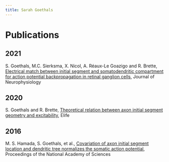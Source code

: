 ```yaml
---
title: Sarah Goethals
---
```


# Publications

## 2021
S. Goethals, M.C. Sierksma, X. Nicol, A. Réaux-Le Goazigo and R. Brette, [Electrical match between initial segment and somatodendritic compartment for action potential backpropagation in retinal ganglion cells](https://journals.physiology.org/doi/abs/10.1152/jn.00005.2021), Journal of Neurophysiology

## 2020
S. Goethals and R. Brette, [Theoretical relation between axon initial segment geometry and excitability](https://elifesciences.org/articles/53432), Elife

## 2016
M. S. Hamada, S. Goethals, et al., [Covariation of axon initial segment location and dendritic tree normalizes the somatic action potential](https://www.pnas.org/content/113/51/14841.short), Proceedings of the National Academy of Sciences
